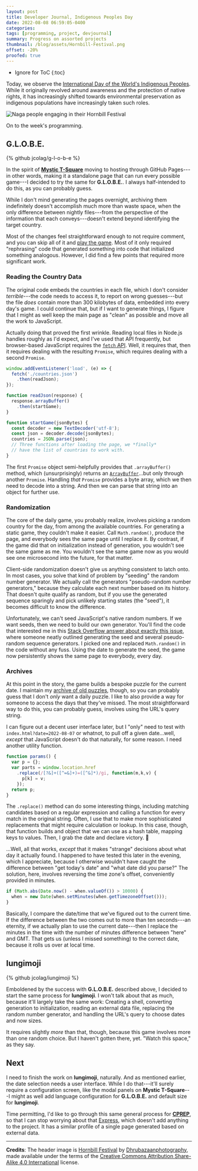 ```yaml
---
layout: post
title: Developer Journal, Indigenous Peoples Day
date: 2022-08-08 06:59:05-0400
categories:
tags: [programming, project, devjournal]
summary: Progress on assorted projects
thumbnail: /blog/assets/Hornbill-Festival.png
offset: -20%
proofed: true
---
```


* Ignore for ToC
{:toc}

Today, we observe the [International Day of the World's Indigenous Peoples](https://en.wikipedia.org/wiki/International_Day_of_the_World%27s_Indigenous_Peoples).  While it originally revolved around awareness and the protection of native rights, it has increasingly shifted towards environmental preservation as indigenous populations have increasingly taken such roles.

![Naga people engaging in their Hornbill Festival](/blog/assets/Hornbill-Festival.png "A hornbill festival")

On to the week's programming.

## G.L.O.B.E.

{% github jcolag/g-l-o-b-e %}

In the spirit of [**Mystic T-Square**](https://jcolag.github.io/mystic-t-square/) moving to hosting through GitHub Pages---in other words, making it a standalone page that can run every possible game---I decided to try the same for **G.L.O.B.E.**.  I always half-intended to do this, as you can probably guess.

While I don't mind generating the pages overnight, archiving them indefinitely doesn't accomplish much more than waste space, when the only difference between nightly files---from the perspective of the information that each conveys---doesn't extend beyond identifying the target country.

Most of the changes feel straightforward enough to not require comment, and you can skip all of it and [play the game](https://jcolag.github.io/g-l-o-b-e).  Most of it only required "rephrasing" code that generated something into code that initialized something analogous.  However, I did find a few points that required more significant work.

### Reading the Country Data

The original code embeds the countries in each file, which I don't consider *terrible*---the code needs to access it, to report on wrong guesses---but the file *does* contain more than 300 kilobytes of data, embedded into every day's game.  I could continue that, but if I want to generate things, I figure that I might as well keep the main page as "clean" as possible and move all the work to JavaScript.

Actually doing that proved the first wrinkle.  Reading local files in Node.js handles roughly as I'd expect, and I've used that API frequently, but browser-based JavaScript requires the [`fetch` API](https://developer.mozilla.org/en-US/docs/Web/API/Fetch_API).  Well, it requires that, then it requires dealing with the resulting `Promise`, which requires dealing with a second `Promise`.

```JavaScript
window.addEventListener('load', (e) => {
  fetch('./countries.json')
    .then(readJson);
});

function readJson(response) {
  response.arrayBuffer()
    .then(startGame);
}

function startGame(jsonBytes) {
  const decoder = new TextDecoder('utf-8');
  const json = decoder.decode(jsonBytes);
  countries = JSON.parse(json);
  // Three functions after loading the page, we *finally*
  // have the list of countries to work with.
}
```

The first `Promise` object semi-helpfully provides that `.arrayBuffer()` method, which (unsurprisingly) returns an [`ArrayBuffer`](https://developer.mozilla.org/en-US/docs/Web/JavaScript/Reference/Global_Objects/ArrayBuffer)...but only through another `Promise`.  Handling *that* `Promise` provides a byte array, which we then need to decode into a string.  And then we can parse that string into an object for further use.

### Randomization

The core of the daily game, you probably realize, involves picking a random country for the day, from among the available countries.  For generating a static game, they couldn't make it easier.  Call `Math.random()`, produce the page, and everybody sees the same page until I replace it.  By contrast, if the game did that on initialization instead of generation, you wouldn't see the same game as me.  You wouldn't see the same game now as you would see one microsecond into the future, for that matter.

Client-side randomization doesn't give us anything consistent to latch onto.  In most cases, you solve that kind of problem by "seeding" the random number generator.  We actually call the generators "pseudo-random number generators," because they calculate each next number based on its history.  That doesn't quite qualify as random, but if you use the generated sequence sparingly and pick unlikely starting states (the "seed"), it becomes difficult to know the difference.

Unfortunately, we can't seed JavaScript's native random numbers.  If we want seeds, then we need to build our own generator.  You'll find the code that interested me in this [Stack Overflow answer about exactly this issue](https://stackoverflow.com/a/47593316/3438854), where someone neatly outlined generating the seed and several pseudo-random sequence generators.  I picked one and replaced `Math.random()` in the code without any fuss.  Using the date to generate the seed, the game now persistently shows the same page to everybody, every day.

### Archives

At this point in the story, the game builds a bespoke puzzle for the current date.  I maintain my [archive of old puzzles](/globe/archive.html), though, so you can probably guess that I don't *only* want a daily puzzle.  I like to also provide a way for someone to access the days that they've missed.  The most straightforward way to do this, you can probably guess, involves using the URL's query string.

I can figure out a decent user interface later, but I "only" need to test with `index.html?date=2022-08-07` or whatnot, to pull off a given date...well, *except* that JavaScript doesn't do that naturally, for some reason.  I need another utility function.

```JavaScript
function params() {
  var p = {};
  var parts = window.location.href
    .replace(/[?&]+([^=&]+)=([^&]*)/gi, function(m,k,v) {
      p[k] = v;
    });
  return p;
}
```

The `.replace()` method can do some interesting things, including matching candidates based on a regular expression and calling a function for every match in the original string.  Often, I use that to make more sophisticated replacements that might require calculation or lookup.  In this case, though, that function builds and object that we can use as a hash table, mapping keys to values.  Then, I grab the date and declare victory. 🍾

...Well, all that works, *except* that it makes "strange" decisions about what day it actually found.  I happened to have tested this later in the evening, which I appreciate, because I otherwise wouldn't have caught the difference between "get today's date" and "what date did you parse?"  The solution, here, involves reversing the time zone's offset, conveniently provided in minutes.

```JavaScript
if (Math.abs(Date.now() - when.valueOf()) > 10000) {
  when = new Date(when.setMinutes(when.getTimezoneOffset()));
}
```

Basically, I compare the date/time that we've figured out to the current time.  If the difference between the two comes out to more than ten seconds---an eternity, if we actually plan to use the current date---then I replace the minutes in the time with the number of minutes difference between "here" and GMT.  That gets us (unless I missed something) to the correct date, because it rolls us over at local time.

## Iungimoji

{% github jcolag/iungimoji %}

Emboldened by the success with **G.L.O.B.E.** described above, I decided to start the same process for **Iungimoji**.  I won't talk about that as much, because it'll largely take the same work:  Creating a shell, converting generation to initialization, reading an external data file, replacing the random number generator, and handling the URL's query to choose dates and now sizes.

It requires slightly *more* than that, though, because this game involves more than one random choice.  But I haven't gotten there, yet.  "Watch this space," as they say.

## Next

I need to finish the work on **Iungimoji**, naturally.  And as mentioned earlier, the date selection needs a user interface.  While I do that---it'll surely require a configuration screen, like the modal panels on **Mystic T-Square**---I might as well add language configuration for **G.L.O.B.E.** and default size for **Iungimoji**.

Time permitting, I'd like to go through this same general process for [**CPREP**](https://github.com/jcolag/background-generator), so that I can stop worrying about that [Express](https://expressjs.com/), which doesn't add anything to the project.  It has a similar profile of a single page generated based on external data.

* * *

**Credits**:  The header image is [Hornbill Festival](https://commons.wikimedia.org/wiki/File:Hornbill_Festival.jpg) by [Dhrubazaanphotography](https://commons.wikimedia.org/w/index.php?title=User:Dhrubazaanphotography&action=edit&redlink=1), made available under the terms of the [Creative Commons Attribution Share-Alike 4.0 International](https://creativecommons.org/licenses/by-sa/4.0/deed.en) license.
